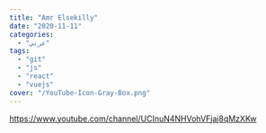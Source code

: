 ```yaml
---
title: "Amr Elsekilly"
date: "2020-11-11"
categories:
  - "عربي"
tags:
  - "git"
  - "js"
  - "react"
  - "vuejs"
cover: "/YouTube-Icon-Gray-Box.png"
---
```


https://www.youtube.com/channel/UCInuN4NHVohVFjaj8qMzXKw
